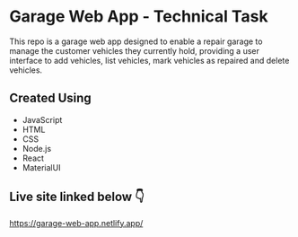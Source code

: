 # Garage Web App - Technical Task

This repo is a garage web app designed to  enable a repair garage to manage the customer vehicles they currently hold, providing a user interface to add vehicles, list vehicles, mark vehicles as repaired and delete vehicles.

## Created Using

- JavaScript
- HTML
- CSS
- Node.js
- React
- MaterialUI

## Live site linked below 👇

https://garage-web-app.netlify.app/